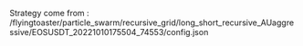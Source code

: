 Strategy come from : /flyingtoaster/particle_swarm/recursive_grid/long_short_recursive_AUaggressive/EOSUSDT_20221010175504_74553/config.json